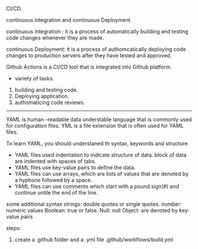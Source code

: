 CI/CD.

continuous integration and continuous Deployment.

continuous integration : it is a process of automatically building and testing code changes whenever they are made.

continuous Deployment: it is a process of authomcatically deploying code changes to production servers after they have tested and approved.

Github Actions is a CI/CD tool that is integrated into Github platform.

- variety of tasks.

1. building and testing code.
2. Deploying application.
3. authomaticing code reviews.

---

YAML is human -readable data understable language that is commonly used for
configuration files.
YML is a file extension that is often used for YAML files.

To learn YAML, you should understaned th syntax, keywords and structure.

- YAML files used indentation to indicate structure of data. block of data are indented with spaces of tabs.
- YAML files use key-value pairs to define the data.
- YAML files can use arrays, which are lists of values that are denoted by a hyphone followed by a space.
- YAML files can use comments which start with a pound sign(#) and continue untile the end of the line.

some additional syntax
strings: double quotes or single quotes.
number: numeric values
Boolean: true or false.
Null: null
Object: are denoted by key-value pairs



steps:
1. create a .github folder and a .yml file
        .github/workflows/build.yml

